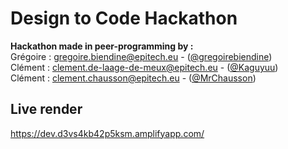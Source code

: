 # Design to Code Hackathon

**Hackathon made in peer-programming by :**\
Grégoire : gregoire.biendine@epitech.eu - ([@gregoirebiendine](https://github.com/gregoirebiendine)) \
Clément : clement.de-laage-de-meux@epitech.eu - ([@Kaguyuu](https://github.com/clementdelaagedemeux)) \
Clément : clement.chausson@epitech.eu - ([@MrChausson](https://github.com/MrChausson))

## Live render

https://dev.d3vs4kb42p5ksm.amplifyapp.com/

